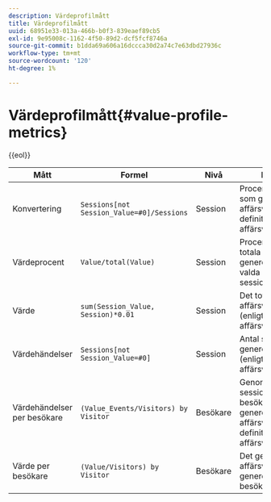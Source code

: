 ```yaml
---
description: Värdeprofilmått
title: Värdeprofilmått
uuid: 68951e33-013a-466b-b0f3-839eaef89cb5
exl-id: 9e95008c-1162-4f50-89d2-dcf5fcf8746a
source-git-commit: b1dda69a606a16dccca30d2a74c7e63dbd27936c
workflow-type: tm+mt
source-wordcount: '120'
ht-degree: 1%

---
```


# Värdeprofilmått{#value-profile-metrics}

{{eol}}

| Mått | Formel | Nivå | Beskrivning |
|---|---|---|---|
| Konvertering | `Sessions[not Session_Value=#0]/Sessions` | Session | Procentandel sessioner som genererade affärsvärde (enligt definition i affärsvärdemodellen). |
| Värdeprocent | `Value/total(Value)` | Session | Procentandel av det totala värdet som genererades från den valda sessionsuppsättningen. |
| Värde | `sum(Session_Value, Session)*0.01` | Session | Det totala genererade affärsvärdet i dollar (enligt definition i affärsvärdesmodellen). |
| Värdehändelser | `Sessions[not Session_Value=#0]` | Session | Antal sessioner som genererade affärsvärde (enligt definition i affärsvärdemodellen). |
| Värdehändelser per besökare | `(Value_Events/Visitors) by Visitor` | Besökare | Genomsnittligt antal sessioner för varje besökare som genererade ett affärsvärde (enligt definition i affärsvärdesmodellen). |
| Värde per besökare | `(Value/Visitors) by Visitor` | Besökare | Det genomsnittliga affärsvärde som genereras av varje besökare i dollar. |
